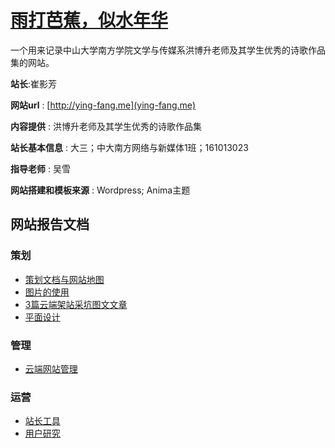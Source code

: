 # [雨打芭蕉，似水年华](ying-fang.me)
一个用来记录中山大学南方学院文学与传媒系洪博升老师及其学生优秀的诗歌作品集的网站。

**站长**:崔影芳

**网站url** : [http://ying-fang.me](ying-fang.me)

**内容提供** : 洪博升老师及其学生优秀的诗歌作品集

**站长基本信息** : 大三；中大南方网络与新媒体1班；161013023

**指导老师** : 吴雪

**网站搭建和模板来源** : Wordpress; Anima主题
## 网站报告文档
### 策划
- [策划文档与网站地图](https://github.com/Ying-Fang/ying-fang.me/blob/master/%E7%AD%96%E5%88%92%E6%96%87%E6%A1%A3%E4%B8%8E%E7%BD%91%E7%AB%99%E5%9C%B0%E5%9B%BE.md)
- [图片的使用](https://github.com/Ying-Fang/ying-fang.me/blob/master/%E5%9B%BE%E7%89%87%E7%9A%84%E4%BD%BF%E7%94%A8.md)
- [3篇云端架站采坑图文文章](https://github.com/Ying-Fang/ying-fang.me/blob/master/3%E7%AF%87%E4%BA%91%E7%AB%AF%E6%9E%B6%E7%AB%99%E8%B8%A9%E5%9D%91%E5%9B%BE%E6%96%87%E6%96%87%E7%AB%A0.md)
- [平面设计](https://github.com/Ying-Fang/ying-fang.me/blob/master/%E5%B9%B3%E9%9D%A2%E8%AE%BE%E8%AE%A1.md)
### 管理
- [云端网站管理](https://github.com/Ying-Fang/ying-fang.me/blob/master/%E4%BA%91%E7%AB%AF%E7%BD%91%E7%AB%99%E7%AE%A1%E7%90%86.md)
### 运营
- [站长工具](https://github.com/Ying-Fang/ying-fang.me/blob/master/%E7%AB%99%E9%95%BF%E5%B7%A5%E5%85%B7.md)
- [用户研究](https://github.com/Ying-Fang/ying-fang.me/blob/master/%E7%94%A8%E6%88%B7%E7%A0%94%E7%A9%B6.md)
